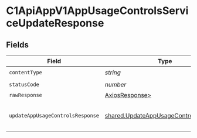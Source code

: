# C1ApiAppV1AppUsageControlsServiceUpdateResponse


## Fields

| Field                                                                                          | Type                                                                                           | Required                                                                                       | Description                                                                                    |
| ---------------------------------------------------------------------------------------------- | ---------------------------------------------------------------------------------------------- | ---------------------------------------------------------------------------------------------- | ---------------------------------------------------------------------------------------------- |
| `contentType`                                                                                  | *string*                                                                                       | :heavy_check_mark:                                                                             | N/A                                                                                            |
| `statusCode`                                                                                   | *number*                                                                                       | :heavy_check_mark:                                                                             | N/A                                                                                            |
| `rawResponse`                                                                                  | [AxiosResponse>](https://axios-http.com/docs/res_schema)                                       | :heavy_minus_sign:                                                                             | N/A                                                                                            |
| `updateAppUsageControlsResponse`                                                               | [shared.UpdateAppUsageControlsResponse](../../models/shared/updateappusagecontrolsresponse.md) | :heavy_minus_sign:                                                                             | The UpdateAppUsageControlsResponse message contains the updated AppUsageControls object.       |